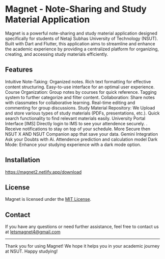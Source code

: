 # Magnet - Note-Sharing and Study Material Application

Magnet is a powerful note-sharing and study material application designed specifically for students of Netaji Subhas University of Technology (NSUT). Built with Dart and Flutter, this application aims to streamline and enhance the academic experience by providing a centralized platform for organizing, creating, and accessing study materials efficiently.

## Features

Intuitive Note-Taking:
Organized notes.
Rich text formatting for effective content structuring.
Easy-to-use interface for an optimal user experience.
Course Organization:
Group notes by courses for quick reference.
Tagging system to further categorize and filter content.
Collaboration:
Share notes with classmates for collaborative learning.
Real-time editing and commenting for group discussions.
Study Material Repository:
We Upload and store various types of study materials (PDFs, presentations, etc.).
Quick search functionality to find relevant materials easily.
University Portal Interface [IMS]
Directly login to IMS to see your attendence securely. .
Receive notifications to stay on top of your schedule.
More Secure then NSUT X AND NSUT Companion app that save your data.
Gemini Integration
Ask your Doubts with Ai.
Attendence prediction and calculation model
Dark Mode:
Enhance your studying experience with a dark mode option.


## Installation
https://magnet2.netlify.app/download


## License

Magnet is licensed under the [MIT License](LICENSE).

## Contact

If you have any questions or need further assistance, feel free to contact us at letsmagnet4@gmail.com

---

Thank you for using Magnet! We hope it helps you in your academic journey at NSUT. Happy studying!
